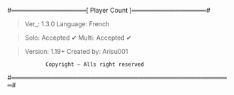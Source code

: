 #═════════════════[ Player Count ]═════════════════#

> Ver_: 1.3.0
> Language: French

> Solo: Accepted ✔
> Multi: Accepted ✔

> Version: 1.19+
> Created by: Arisu001


                Copyright — Alls right reserved
#══════════════════════════════════════════════════#
